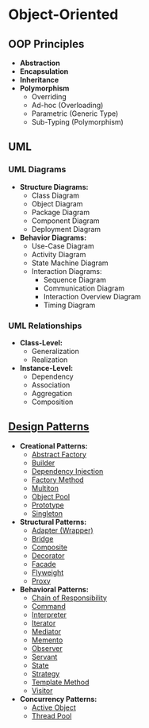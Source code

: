 # Object-Oriented

## OOP Principles

  - **Abstraction**
  - **Encapsulation**
  - **Inheritance**
  - **Polymorphism**
    - Overriding
    - Ad-hoc (Overloading)
    - Parametric (Generic Type)
    - Sub-Typing (Polymorphism)


## UML

### UML Diagrams

  - **Structure Diagrams:**
    - Class Diagram
    - Object Diagram
    - Package Diagram
    - Component Diagram
    - Deployment Diagram
  - **Behavior Diagrams:**
    - Use-Case Diagram
    - Activity Diagram
    - State Machine Diagram
    - Interaction Diagrams:
      - Sequence Diagram
      - Communication Diagram
      - Interaction Overview Diagram
      - Timing Diagram

### UML Relationships

  - **Class-Level:**
    - Generalization
    - Realization
  - **Instance-Level:**
    - Dependency
    - Association
    - Aggregation
    - Composition


## [Design Patterns](https://en.wikipedia.org/wiki/Software_design_pattern)

  - **Creational Patterns:**
    - [Abstract Factory](https://en.wikipedia.org/wiki/Abstract_factory_pattern)
    - [Builder](https://en.wikipedia.org/wiki/Builder_pattern)
    - [Dependency Injection](https://en.wikipedia.org/wiki/Dependency_injection)
    - [Factory Method](https://en.wikipedia.org/wiki/Factory_method_pattern)
    - [Multiton](https://en.wikipedia.org/wiki/Multiton_pattern)
    - [Object Pool](https://en.wikipedia.org/wiki/Object_pool_pattern)
    - [Prototype](https://en.wikipedia.org/wiki/Prototype_pattern)
    - [Singleton](https://en.wikipedia.org/wiki/Singleton_pattern)
  - **Structural Patterns:**
    - [Adapter (Wrapper)](https://en.wikipedia.org/wiki/Adapter_pattern)
    - [Bridge](https://en.wikipedia.org/wiki/Bridge_pattern)
    - [Composite](https://en.wikipedia.org/wiki/Composite_pattern)
    - [Decorator](https://en.wikipedia.org/wiki/Decorator_pattern)
    - [Facade](https://en.wikipedia.org/wiki/Facade_pattern)
    - [Flyweight](https://en.wikipedia.org/wiki/Flyweight_pattern)
    - [Proxy](https://en.wikipedia.org/wiki/Proxy_pattern)
  - **Behavioral Patterns:**
    - [Chain of Responsibility](https://en.wikipedia.org/wiki/Chain_of_responsibility_pattern)
    - [Command](https://en.wikipedia.org/wiki/Command_pattern)
    - [Interpreter](https://en.wikipedia.org/wiki/Interpreter_pattern)
    - [Iterator](https://en.wikipedia.org/wiki/Iterator_pattern)
    - [Mediator](https://en.wikipedia.org/wiki/Mediator_pattern)
    - [Memento](https://en.wikipedia.org/wiki/Memento_pattern)
    - [Observer](https://en.wikipedia.org/wiki/Observer_pattern)
    - [Servant](https://en.wikipedia.org/wiki/Design_pattern_Servant)
    - [State](https://en.wikipedia.org/wiki/State_pattern)
    - [Strategy](https://en.wikipedia.org/wiki/Strategy_pattern)
    - [Template Method](https://en.wikipedia.org/wiki/Template_method_pattern)
    - [Visitor](https://en.wikipedia.org/wiki/Visitor_pattern)
  - **Concurrency Patterns:**
    - [Active Object](https://en.wikipedia.org/wiki/Active_object)
    - [Thread Pool](https://en.wikipedia.org/wiki/Thread_pool_pattern)

